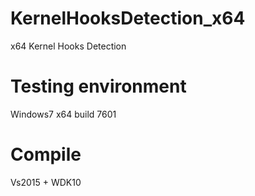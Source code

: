 # KernelHooksDetection_x64
x64 Kernel Hooks Detection
# Testing environment
Windows7 x64 build 7601
# Compile
Vs2015 + WDK10
